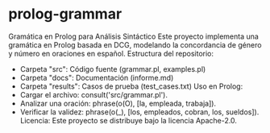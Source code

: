 # prolog-grammar
Gramática en Prolog para Análisis Sintáctico
Este proyecto implementa una gramática en Prolog basada en DCG, modelando la concordancia de género y número en oraciones en español.
Estructura del repositorio:
- Carpeta "src": Código fuente (grammar.pl, examples.pl)
- Carpeta "docs": Documentación (informe.md)
- Carpeta "results": Casos de prueba (test_cases.txt)
Uso en Prolog:
- Cargar el archivo:
consult('src/grammar.pl').
- Analizar una oración:
phrase(o(O), [la, empleada, trabaja]).
- Verificar la validez:
phrase(o(_), [los, empleados, cobran, los, sueldos]).<br>
Licencia: Este proyecto se distribuye bajo la licencia Apache-2.0.
